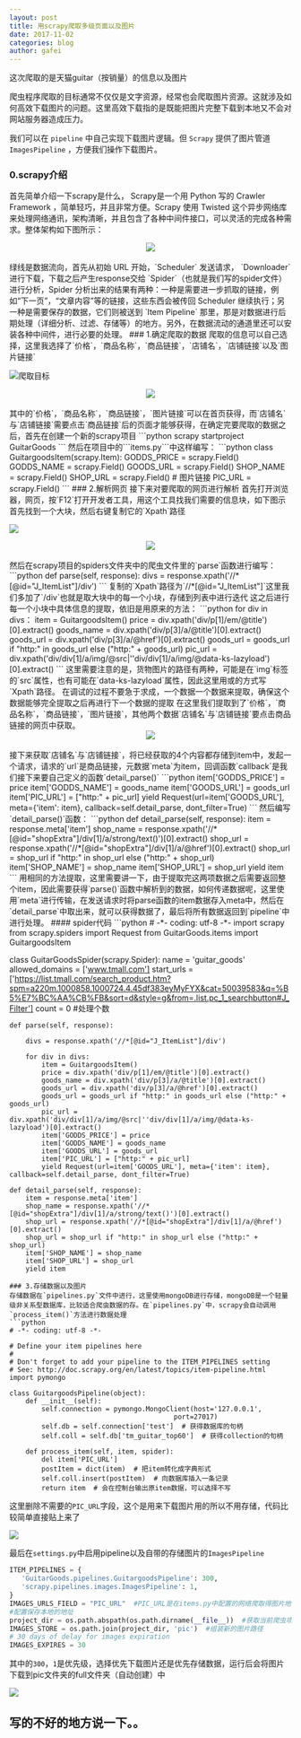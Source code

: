 ```yaml
---
layout: post
title: 用scrapy爬取多级页面以及图片
date: 2017-11-02
categories: blog
author: gafei
---
```


这次爬取的是天猫guitar（按销量）的信息以及图片  

爬虫程序爬取的目标通常不仅仅是文字资源，经常也会爬取图片资源。这就涉及如何高效下载图片的问题。这里高效下载指的是既能把图片完整下载到本地又不会对网站服务器造成压力。  

我们可以在 `pipeline` 中自己实现下载图片逻辑。但 `Scrapy` 提供了图片管道 `ImagesPipeline` ，方便我们操作下载图片。

### 0.scrapy介绍
首先简单介绍一下scrapy是什么， Scrapy是一个用 Python 写的 Crawler Framework ，简单轻巧，并且非常方便。Scrapy 使用 Twisted 这个异步网络库来处理网络通讯，架构清晰，并且包含了各种中间件接口，可以灵活的完成各种需求。整体架构如下图所示：
<center>
  <img src="http://oyvmbp6uy.bkt.clouddn.com/20171102_7.png"/>
</center>
<br>
绿线是数据流向，首先从初始 URL 开始，`Scheduler` 发送请求， `Downloader` 进行下载，下载之后产生response交给 `Spider`（也就是我们写的spider文件） 进行分析，Spider 分析出来的结果有两种：一种是需要进一步抓取的链接，例如“下一页”，“文章内容”等的链接，这些东西会被传回 Scheduler 继续执行；另一种是需要保存的数据，它们则被送到 `Item Pipeline` 那里，那是对数据进行后期处理（详细分析、过滤、存储等）的地方。另外，在数据流动的通道里还可以安装各种中间件，进行必要的处理。
### 1.确定爬取的数据
爬取的信息可以自己选择，这里我选择了`价格`，`商品名称`，`商品链接`，`店铺名`，`店铺链接`以及`图片链接`

![爬取目标](http://oyvmbp6uy.bkt.clouddn.com/20171102_1.png)
<center>
  <img src="http://oyvmbp6uy.bkt.clouddn.com/20171102_2.png"/>
</center>
<br>
其中的`价格`，`商品名称`，`商品链接`，`图片链接`可以在首页获得，而`店铺名`与`店铺链接`需要点击`商品链接`后的页面才能够获得，在确定完要爬取的数据之后，首先在创建一个新的scrapy项目
```python
scrapy startproject GuitarGoods
```
然后在项目中的```items.py```中这样编写：
```python
class GuitargoodsItem(scrapy.Item):
    GODDS_PRICE = scrapy.Field()
    GODDS_NAME = scrapy.Field()
    GOODS_URL = scrapy.Field()
    SHOP_NAME = scrapy.Field()
    SHOP_URL = scrapy.Field()
    # 图片链接
    PIC_URL = scrapy.Field()
```
### 2.解析网页
接下来对要爬取的网页进行解析  
首先打开浏览器，网页，按`F12`打开开发者工具，用这个工具找我们需要的信息块，如下图示首先找到一个大块，然后右键复制它的`Xpath`路径

![](http://oyvmbp6uy.bkt.clouddn.com/20171102_3.png)
<center>
  <img src="http://oyvmbp6uy.bkt.clouddn.com/20171102_4.jpg"/>
</center>
<br>
然后在scrapy项目的spiders文件夹中的爬虫文件里的`parse`函数进行编写：
```python
def parse(self, response):
    divs = response.xpath('//*[@id="J_ItemList"]/div')
```
复制的`Xpath`路径为`//*[@id="J_ItemList"]`这里我们多加了`/div`也就是取大块中的每一个小块，存储到列表中进行迭代  
这之后进行每一个小块中具体信息的提取，依旧是用原来的方法：
```python
for div in divs：
    item = GuitargoodsItem()
    price = div.xpath('div/p[1]/em/@title')[0].extract()
    goods_name = div.xpath('div/p[3]/a/@title')[0].extract()
    goods_url = div.xpath('div/p[3]/a/@href')[0].extract()
    goods_url = goods_url if "http:" in goods_url else ("http:" + goods_url)
    pic_url = div.xpath('div/div[1]/a/img/@src|''div/div[1]/a/img/@data-ks-lazyload')[0].extract()
```
这里需要注意的是，货物图片的路径有两种，可能是在`img`标签的`src`属性，也有可能在`data-ks-lazyload`属性，因此这里用或的方式写`Xpath`路径。  
在调试的过程不要急于求成，一个数据一个数据来提取，确保这个数据能够完全提取之后再进行下一个数据的提取  
在这里我们提取到了`价格`，`商品名称`，`商品链接`，`图片链接`，其他两个数据`店铺名`与`店铺链接`要点击商品链接的网页中获取。  
<center>
  <img src="http://oyvmbp6uy.bkt.clouddn.com/20171102_5.jpg"/>
</center>
<br>
接下来获取`店铺名`与`店铺链接`，将已经获取的4个内容都存储到item中，发起一个请求，请求的`url`是商品链接，元数据`meta`为item，回调函数`callback`是我们接下来要自己定义的函数`detail_parse()`
```python
item['GODDS_PRICE'] = price
item['GODDS_NAME'] = goods_name
item['GOODS_URL'] = goods_url
item['PIC_URL'] = ["http:" + pic_url]
yield Request(url=item['GOODS_URL'], meta={'item': item}, callback=self.detail_parse, dont_filter=True)
```
然后编写`detail_parse()`函数：
```python
def detail_parse(self, response):
    item = response.meta['item']
    shop_name = response.xpath('//*[@id="shopExtra"]/div[1]/a/strong/text()')[0].extract()
    shop_url = response.xpath('//*[@id="shopExtra"]/div[1]/a/@href')[0].extract()
    shop_url = shop_url if "http:" in shop_url else ("http:" + shop_url)
    item['SHOP_NAME'] = shop_name
    item['SHOP_URL'] = shop_url
    yield item
```
用相同的方法提取，这里需要讲一下，由于提取完这两项数据之后需要返回整个item，因此需要获得`parse()`函数中解析到的数据，如何传递数据呢，这里使用`meta`进行传输，在发送请求时将parse函数的item数据存入meta中，然后在`detail_parse`中取出来，就可以获得数据了，最后将所有数据返回到`pipeline`中进行处理。  
#### spider代码
```python
# -*- coding: utf-8 -*-
import scrapy
from scrapy.spiders import Request
from GuitarGoods.items import GuitargoodsItem

class GuitarGoodsSpider(scrapy.Spider):
    name = 'guitar_goods'
    allowed_domains = ['www.tmall.com']
    start_urls = ['https://list.tmall.com/search_product.htm?spm=a220m.1000858.1000724.4.45df383eyMyFYX&cat=50039583&q=%B5%E7%BC%AA%CB%FB&sort=d&style=g&from=.list.pc_1_searchbutton#J_Filter']
    count = 0 #处理个数


    def parse(self, response):

        divs = response.xpath('//*[@id="J_ItemList"]/div')

        for div in divs:
            item = GuitargoodsItem()
            price = div.xpath('div/p[1]/em/@title')[0].extract()
            goods_name = div.xpath('div/p[3]/a/@title')[0].extract()
            goods_url = div.xpath('div/p[3]/a/@href')[0].extract()
            goods_url = goods_url if "http:" in goods_url else ("http:" + goods_url)
            pic_url = div.xpath('div/div[1]/a/img/@src|''div/div[1]/a/img/@data-ks-lazyload')[0].extract()
            item['GODDS_PRICE'] = price
            item['GODDS_NAME'] = goods_name
            item['GOODS_URL'] = goods_url
            item['PIC_URL'] = ["http:" + pic_url]
            yield Request(url=item['GOODS_URL'], meta={'item': item}, callback=self.detail_parse, dont_filter=True)

    def detail_parse(self, response):
        item = response.meta['item']
        shop_name = response.xpath('//*[@id="shopExtra"]/div[1]/a/strong/text()')[0].extract()
        shop_url = response.xpath('//*[@id="shopExtra"]/div[1]/a/@href')[0].extract()
        shop_url = shop_url if "http:" in shop_url else ("http:" + shop_url)
        item['SHOP_NAME'] = shop_name
        item['SHOP_URL'] = shop_url
        yield item
```
### 3.存储数据以及图片
存储数据在`pipelines.py`文件中进行，这里使用mongoDB进行存储，mongoDB是一个轻量级非关系型数据库，比较适合爬虫数据的存。在`pipelines.py`中，scrapy会自动调用`process_item()`方法进行数据处理
```python
# -*- coding: utf-8 -*-

# Define your item pipelines here
#
# Don't forget to add your pipeline to the ITEM_PIPELINES setting
# See: http://doc.scrapy.org/en/latest/topics/item-pipeline.html
import pymongo

class GuitargoodsPipeline(object):
    def __init__(self):
        self.connection = pymongo.MongoClient(host='127.0.0.1',
                                         port=27017)
        self.db = self.connection['test']  # 获得数据库的句柄
        self.coll = self.db['tm_guitar_top60']  # 获得collection的句柄

    def process_item(self, item, spider):
        del item['PIC_URL']
        postItem = dict(item)  # 把item转化成字典形式
        self.coll.insert(postItem)  # 向数据库插入一条记录
        return item  # 会在控制台输出原item数据，可以选择不写
```
这里删除不需要的`PIC_URL`字段，这个是用来下载图片用的所以不用存储，代码比较简单直接贴上来了  

![](http://oyvmbp6uy.bkt.clouddn.com/20171102_8.png)

最后在`settings.py`中启用pipeline以及自带的存储图片的`ImagesPipeline`
```python
ITEM_PIPELINES = {
   'GuitarGoods.pipelines.GuitargoodsPipeline': 300,
   'scrapy.pipelines.images.ImagesPipeline': 1,
}
IMAGES_URLS_FIELD = "PIC_URL"  #PIC_URL是在items.py中配置的网络爬取得图片地址
#配置保存本地的地址
project_dir = os.path.abspath(os.path.dirname(__file__))  #获取当前爬虫项目的绝对路径
IMAGES_STORE = os.path.join(project_dir, 'pic')  #组装新的图片路径
# 30 days of delay for images expiration
IMAGES_EXPIRES = 30
```
其中的`300`，`1`是优先级，选择优先下载图片还是优先存储数据，运行后会将图片下载到pic文件夹的full文件夹（自动创建）中  

![](http://oyvmbp6uy.bkt.clouddn.com/20171102_6.jpg)

## 写的不好的地方说一下。。
